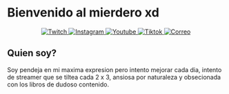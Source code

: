 
# Bienvenido al mierdero xd

<p align="center">
  <a href="https://twitch.com/suukibo_" target="_blank"> 
      <img alt="Twitch" src="https://img.shields.io/badge/Twitch-A327F5?style=for-the-badge&logo=twitch&logoColor=white" />
  </a>
  <a href="https://instagram.com/suukibo_/?hl=es" target="_black">
      <img alt="Instagram" src="https://img.shields.io/badge/instagram-F5279C?style=for-the-badge&logo=instagram&logoColor=white" />
  </a>  
  <a href="https://www.youtube.com/@Suukibo" target="_blank">
      <img alt="Youtube" src="https://img.shields.io/badge/youtube-F52727?style=for-the-badge&logo=youtube&logoColor=white" />
  </a>
  <a href="https://www.tiktok.com/@suukibo_" target="_blank">
      <img alt="Tiktok" src="https://img.shields.io/badge/Tiktok-000000?style=for-the-badge&logo=tiktok&logoColor=white" />
  </a>
  <a href="Suukibo:imsukichaaan@gmail.com">
      <img alt="Correo" src="https://img.shields.io/badge/email-3B80FF?style=for-the-badge&logo=email&logoColor=white" />
  </a>
</p>

## Quien soy? 
Soy pendeja en mi maxima expresion pero intento mejorar cada dia, intento de streamer que se tiltea cada 2 x 3, ansiosa por naturaleza y obsecionada con los libros de dudoso contenido.
